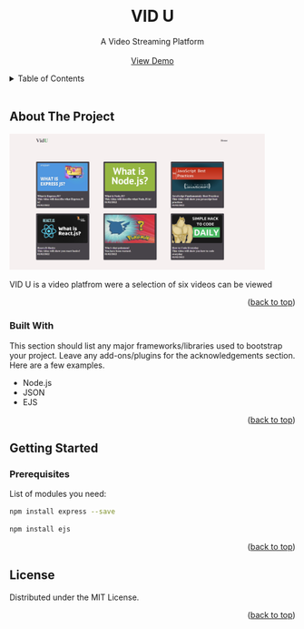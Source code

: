 <a name="readme-top"></a>

<!-- PROJECT LOGO -->
<br />
<div align="center">
  <h1 align="center">VID U</h1>

  <p align="center">
    A Video Streaming Platform
    <br />
    <br />
    <a href="https://github.com/pablosanch423/JSONproject">View Demo</a>
  </p>
</div>



<!-- TABLE OF CONTENTS -->
<details>
  <summary>Table of Contents</summary>
  <ol>
    <li>
      <a href="#about-the-project">About The Project</a>
      <ul>
        <li><a href="#built-with">Built With</a></li>
      </ul>
    </li>
    <li>
      <a href="#getting-started">Getting Started</a>
      <ul>
        <li><a href="#prerequisites">Prerequisites</a></li>
      </ul>
    </li>
    <li><a href="#usage">Usage</a></li>
  </ol>
</details>

<br>

<!-- ABOUT THE PROJECT -->
## About The Project

<img src="./HomeScreenshot.png" alt="image" width="450" height="auto">


VID U is a video platfrom were a selection of six videos can be viewed


<p align="right">(<a href="#readme-top">back to top</a>)</p>



### Built With

This section should list any major frameworks/libraries used to bootstrap your project. Leave any add-ons/plugins for the acknowledgements section. Here are a few examples.

- Node.js
- JSON
- EJS

<p align="right">(<a href="#readme-top">back to top</a>)</p>



<!-- GETTING STARTED -->
## Getting Started


### Prerequisites

List of modules you need: 

  ```sh
  npm install express --save
  ```
   ```sh
  npm install ejs
  ```


<p align="right">(<a href="#readme-top">back to top</a>)</p>


<!-- LICENSE -->
## License

Distributed under the MIT License.

<p align="right">(<a href="#readme-top">back to top</a>)</p>



